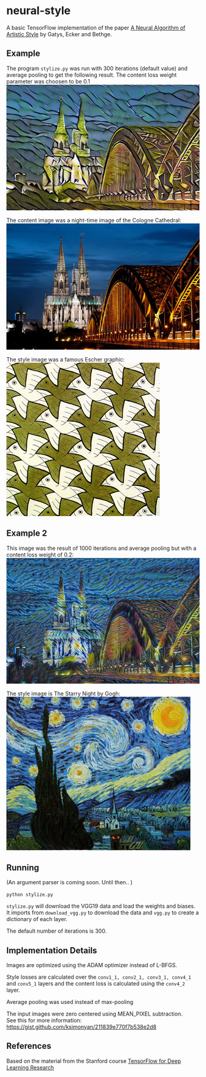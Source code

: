 # neural-style
A basic TensorFlow implementation of the paper [A Neural Algorithm of Artistic Style](https://arxiv.org/abs/1508.06576) 
by Gatys, Ecker and Bethge.  


## Example
The program `stylize.py` was run with 300 iterations (default value) and average pooling to get the following result. The content loss weight parameter was choosen to be 0.1
![neural_style_image](https://github.com/kelaaditya/neural-style/blob/master/neural_styled/stylized_koeln_cathedral.jpg "content loss weight = 0.1")

The content image was a night-time image of the Cologne Cathedral:
![content_image](https://github.com/kelaaditya/neural-style/blob/master/content/koeln_cathedral.jpg "Cologne Cathedral")

The style image was a famous Escher graphic:  
<img src="https://github.com/kelaaditya/neural-style/blob/master/style/escher_birds.jpg" width="400" height="400" />

## Example 2
This image was the result of 1000 iterations and average pooling but with a content loss weight of 0.2:
![neural_style_image_2](https://github.com/kelaaditya/neural-style/blob/master/neural_styled/stylized_koeln_cathedral_starry.jpg)

The style image is The Starry Night by Gogh:  
<img src="https://github.com/kelaaditya/neural-style/blob/master/style/starry_night.jpg" width="480" height="400" />

## Running
(An argument parser is coming soon. Until then.. )  

`python stylize.py`

`stylize.py` will download the VGG19 data and load the weights and biases. It imports from `download_vgg.py` to download the data and `vgg.py` to create a dictionary of each layer.

The default number of iterations is 300.


## Implementation Details
Images are optimized using the ADAM optimizer instead of L-BFGS.

Style losses are calculated over the `conv1_1, conv2_1, conv3_1, conv4_1` and `conv5_1` layers and the content loss is calculated using the `conv4_2` layer. 

Average pooling was used instead of max-pooling

The input images were zero centered using MEAN_PIXEL subtraction.  
See this for more information: https://gist.github.com/ksimonyan/211839e770f7b538e2d8


## References
Based on the material from the Stanford course [TensorFlow for Deep Learning Research](http://web.stanford.edu/class/cs20si/)
